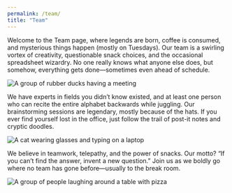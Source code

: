 ```yaml
---
permalink: /team/
title: "Team"
---
```


Welcome to the Team page, where legends are born, coffee is consumed, and mysterious things happen (mostly on Tuesdays). Our team is a swirling vortex of creativity, questionable snack choices, and the occasional spreadsheet wizardry. No one really knows what anyone else does, but somehow, everything gets done—sometimes even ahead of schedule.

![A group of rubber ducks having a meeting](https://images.unsplash.com/photo-1506744038136-46273834b3fb?auto=format&fit=crop&w=600&q=80)

We have experts in fields you didn’t know existed, and at least one person who can recite the entire alphabet backwards while juggling. Our brainstorming sessions are legendary, mostly because of the hats. If you ever find yourself lost in the office, just follow the trail of post-it notes and cryptic doodles.

![A cat wearing glasses and typing on a laptop](https://images.unsplash.com/photo-1518717758536-85ae29035b6d?auto=format&fit=crop&w=600&q=80)

We believe in teamwork, telepathy, and the power of snacks. Our motto? “If you can’t find the answer, invent a new question.” Join us as we boldly go where no team has gone before—usually to the break room.

![A group of people laughing around a table with pizza](https://images.unsplash.com/photo-1515168833906-d2a3b82b3029?auto=format&fit=crop&w=600&q=80)